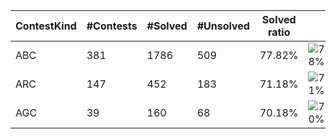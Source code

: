 | ContestKind | #Contests | #Solved | #Unsolved | Solved ratio | |
| - | - | - | - | - | - |
| ABC | 381 | 1786 | 509 | 77.82% | ![78%](https://progress-bar.xyz/78?title=Solved) |
| ARC | 147 | 452 | 183 | 71.18% | ![71%](https://progress-bar.xyz/71?title=Solved) |
| AGC | 39 | 160 | 68 | 70.18% | ![70%](https://progress-bar.xyz/70?title=Solved) |
